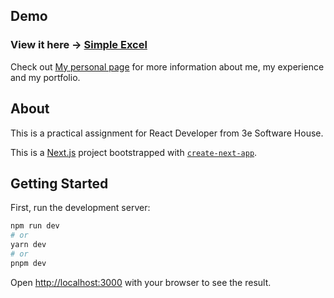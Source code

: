 ## Demo

### View it here -> [Simple Excel](https://iamchrisep.github.io/simple-excel)

Check out [My personal page](https://iamchrisep.github.io) for more information about me, my experience and my portfolio.


## About

This is a practical assignment for React Developer from 3e Software House.

This is a [Next.js](https://nextjs.org/) project bootstrapped with [`create-next-app`](https://github.com/vercel/next.js/tree/canary/packages/create-next-app).


## Getting Started

First, run the development server:

```bash
npm run dev
# or
yarn dev
# or
pnpm dev
```

Open [http://localhost:3000](http://localhost:3000) with your browser to see the result.
